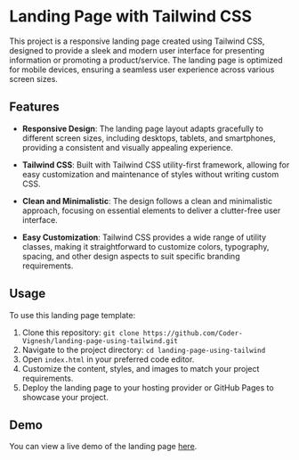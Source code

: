 # Landing Page with Tailwind CSS

This project is a responsive landing page created using Tailwind CSS, designed to provide a sleek and modern user interface for presenting information or promoting a product/service. The landing page is optimized for mobile devices, ensuring a seamless user experience across various screen sizes.

## Features

- **Responsive Design**: The landing page layout adapts gracefully to different screen sizes, including desktops, tablets, and smartphones, providing a consistent and visually appealing experience.

- **Tailwind CSS**: Built with Tailwind CSS utility-first framework, allowing for easy customization and maintenance of styles without writing custom CSS.

- **Clean and Minimalistic**: The design follows a clean and minimalistic approach, focusing on essential elements to deliver a clutter-free user interface.

- **Easy Customization**: Tailwind CSS provides a wide range of utility classes, making it straightforward to customize colors, typography, spacing, and other design aspects to suit specific branding requirements.

## Usage

To use this landing page template:

1. Clone this repository: `git clone https://github.com/Coder-Vignesh/landing-page-using-tailwind.git`
2. Navigate to the project directory: `cd landing-page-using-tailwind`
3. Open `index.html` in your preferred code editor.
4. Customize the content, styles, and images to match your project requirements.
5. Deploy the landing page to your hosting provider or GitHub Pages to showcase your project.

## Demo

You can view a live demo of the landing page [here](https://dev-vigneshg.github.io/landing-page-using-tailwind/).
